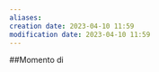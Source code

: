 ```yaml
---
aliases: 
creation date: 2023-04-10 11:59
modification date: 2023-04-10 11:59
---
```


##Momento di



